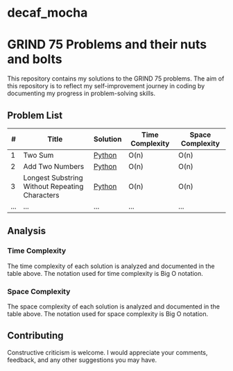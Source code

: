 # decaf_mocha
# GRIND 75 Problems and their nuts and bolts

This repository contains my solutions to the GRIND 75 problems. The aim of this repository is to reflect my self-improvement journey in coding by documenting my progress in problem-solving skills.

## Problem List

| # | Title | Solution | Time Complexity | Space Complexity |
| --- | --- | --- | --- | --- |
| 1 | Two Sum | [Python](./two-sum.py) | O(n) | O(n) |
| 2 | Add Two Numbers | [Python](./add-two-numbers.py) | O(n) | O(n) |
| 3 | Longest Substring Without Repeating Characters | [Python](./longest-substring-without-repeating-characters.py) | O(n) | O(n) |
| ... | ... | ... | ... | ... |

## Analysis

### Time Complexity

The time complexity of each solution is analyzed and documented in the table above. The notation used for time complexity is Big O notation.

### Space Complexity

The space complexity of each solution is analyzed and documented in the table above. The notation used for space complexity is Big O notation.

## Contributing
Constructive criticism is welcome. I would appreciate your comments, feedback, and any other suggestions you may have.

